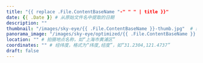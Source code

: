 ```yaml
---
title: "{{ replace .File.ContentBaseName "-" " " | title }}"
date: {{ .Date }} # 从原始文件名中提取的日期
description: ""
thumbnail: "/images/sky-eye/{{ .File.ContentBaseName }}-thumb.jpg"  # 缩略图路径
panorama_image: "/images/sky-eye/optimized/{{ .File.ContentBaseName }}.webp"   # 优化后的全景图路径
location: "" # 拍摄地点名称，如“上海市黄浦区”
coordinates: "" # 经纬度，格式为“纬度,经度”，如“31.2304,121.4737”
draft: false
---
```

